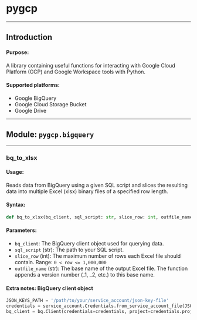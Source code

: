 # pygcp

---

## Introduction

#### **Purpose:**
A library containing useful functions for interacting with Google Cloud Platform (GCP) and Google Workspace tools with Python.

#### **Supported platforms:**
- Google BigQuery
- Google Cloud Storage Bucket
- Google Drive

---

## Module: ```pygcp.bigquery```

---

### bq_to_xlsx

#### **Usage:**

Reads data from BigQuery using a given SQL script and slices the resulting data into multiple Excel (xlsx) binary files of a specified row length.

#### **Syntax:**

```py
def bq_to_xlsx(bq_client, sql_script: str, slice_row: int, outfile_name:str)
```

#### **Parameters**:
- ```bq_client```: The BigQuery client object used for querying data.
- ```sql_script``` (str): The path to your SQL script.
- ```slice_row``` (int): The maximum number of rows each Excel file should contain. Range: ```0 < row <= 1,000,000```
- ```outfile_name``` (str): The base name of the output Excel file. The function appends a version number (_1, _2, etc.) to this base name.

#### **Extra notes: BigQuery client object**

```py
JSON_KEYS_PATH = '/path/to/your/service_account/json-key-file'
credentials = service_account.Credentials.from_service_account_file(JSON_KEYS_PATH)
bq_client = bq.Client(credentials=credentials, project=credentials.project_id)
```
